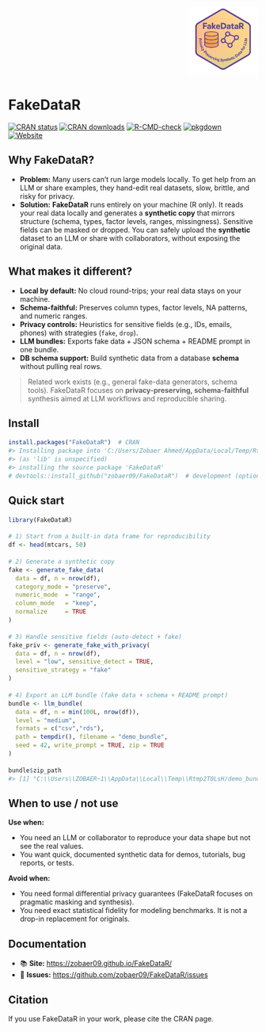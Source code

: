 
<!-- README.md is generated from README.Rmd. Please edit that file -->

<p align="right">

<img src="man/figures/logo.png" alt="FakeDataR logo" width="140">
</p>

# FakeDataR

[![CRAN
status](https://www.r-pkg.org/badges/version/FakeDataR)](https://CRAN.R-project.org/package=FakeDataR)
[![CRAN
downloads](https://cranlogs.r-pkg.org/badges/grand-total/FakeDataR?color=brightgreen)](https://cran.r-project.org/package=FakeDataR)
[![R-CMD-check](https://github.com/zobaer09/FakeDataR/actions/workflows/R-CMD-check.yaml/badge.svg)](https://github.com/zobaer09/FakeDataR/actions/workflows/R-CMD-check.yaml)
[![pkgdown](https://github.com/zobaer09/FakeDataR/actions/workflows/pkgdown.yaml/badge.svg)](https://github.com/zobaer09/FakeDataR/actions/workflows/pkgdown.yaml)
[![Website](https://img.shields.io/badge/docs-pkgdown-blue)](https://zobaer09.github.io/FakeDataR/)

## Why FakeDataR?

- **Problem:** Many users can’t run large models locally. To get help
  from an LLM or share examples, they hand-edit real datasets, slow,
  brittle, and risky for privacy.
- **Solution:** **FakeDataR** runs entirely on your machine (R only). It
  reads your real data locally and generates a **synthetic copy** that
  mirrors structure (schema, types, factor levels, ranges, missingness).
  Sensitive fields can be masked or dropped. You can safely upload the
  **synthetic** dataset to an LLM or share with collaborators, without
  exposing the original data.

## What makes it different?

- **Local by default:** No cloud round-trips; your real data stays on
  your machine.
- **Schema-faithful:** Preserves column types, factor levels, NA
  patterns, and numeric ranges.
- **Privacy controls:** Heuristics for sensitive fields (e.g., IDs,
  emails, phones) with strategies (`fake`, `drop`).
- **LLM bundles:** Exports fake data + JSON schema + README prompt in
  one bundle.
- **DB schema support:** Build synthetic data from a database **schema**
  without pulling real rows.

> Related work exists (e.g., general fake-data generators, schema
> tools). FakeDataR focuses on **privacy-preserving, schema-faithful**
> synthesis aimed at LLM workflows and reproducible sharing.

## Install

``` r
install.packages("FakeDataR")  # CRAN
#> Installing package into 'C:/Users/Zobaer Ahmed/AppData/Local/Temp/RtmpeemZPG/temp_libpath28646217215b'
#> (as 'lib' is unspecified)
#> installing the source package 'FakeDataR'
# devtools::install_github("zobaer09/FakeDataR")  # development (optional)
```

## Quick start

``` r
library(FakeDataR)

# 1) Start from a built-in data frame for reproducibility
df <- head(mtcars, 50)

# 2) Generate a synthetic copy
fake <- generate_fake_data(
  data = df, n = nrow(df),
  category_mode = "preserve",
  numeric_mode  = "range",
  column_mode   = "keep",
  normalize     = TRUE
)

# 3) Handle sensitive fields (auto-detect + fake)
fake_priv <- generate_fake_with_privacy(
  data = df, n = nrow(df),
  level = "low", sensitive_detect = TRUE,
  sensitive_strategy = "fake"
)

# 4) Export an LLM bundle (fake data + schema + README prompt)
bundle <- llm_bundle(
  data = df, n = min(100L, nrow(df)),
  level = "medium",
  formats = c("csv","rds"),
  path = tempdir(), filename = "demo_bundle",
  seed = 42, write_prompt = TRUE, zip = TRUE
)

bundle$zip_path
#> [1] "C:\\Users\\ZOBAER~1\\AppData\\Local\\Temp\\Rtmp2T0LsH/demo_bundle.zip"
```

## When to use / not use

**Use when:**

- You need an LLM or collaborator to reproduce your data shape but not
  see the real values.
- You want quick, documented synthetic data for demos, tutorials, bug
  reports, or tests.

**Avoid when:**

- You need formal differential privacy guarantees (FakeDataR focuses on
  pragmatic masking and synthesis).
- You need exact statistical fidelity for modeling benchmarks. It is not
  a drop-in replacement for originals.

## Documentation

- 📚 **Site:** <https://zobaer09.github.io/FakeDataR/>
- 🐞 **Issues:** <https://github.com/zobaer09/FakeDataR/issues>

## Citation

If you use FakeDataR in your work, please cite the CRAN page.
